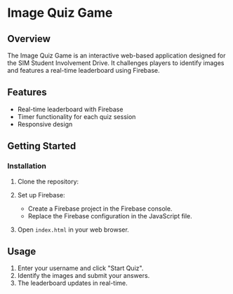 # Image Quiz Game

## Overview

The Image Quiz Game is an interactive web-based application designed for the SIM Student Involvement Drive. It challenges players to identify images and features a real-time leaderboard using Firebase.

## Features

- Real-time leaderboard with Firebase
- Timer functionality for each quiz session
- Responsive design

## Getting Started

### Installation

1. Clone the repository:
 
2. Set up Firebase:
    - Create a Firebase project in the Firebase console.
    - Replace the Firebase configuration in the JavaScript file.

3. Open `index.html` in your web browser.

## Usage

1. Enter your username and click "Start Quiz".
2. Identify the images and submit your answers.
3. The leaderboard updates in real-time.

